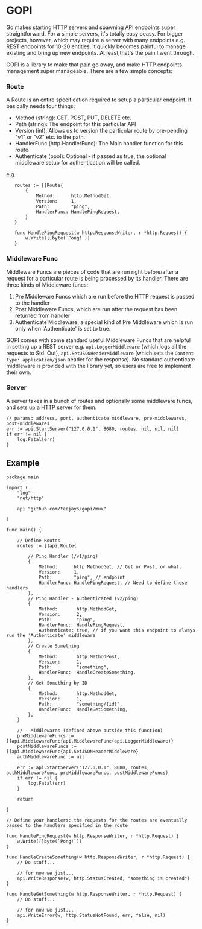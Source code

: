 # GOPI

Go makes starting HTTP servers and spawning API endpoints super straightforward. For a simple servers, it's totally easy peasy. For bigger projects, however, which may require a server with many endpoints e.g. REST endpoints for 10-20 entities, it quickly becomes painful to manage existing and bring up new endpoints. At least,that's the pain I went through.

GOPI is a library to make that pain go away, and make HTTP endpoints management super manageable. There are a few simple concepts:

### Route
A Route is an entire specification required to setup a particular endpoint. It basically needs four things:
 
 - Method (string): GET, POST, PUT, DELETE etc.
 - Path (string): The endpoint for this particular API
 - Version (int): Allows us to version the particular route by pre-pending "v1" or "v2" etc. to the path.
 - HandlerFunc (http.HandlerFunc): The Main handler function for this route
 - Authenticate (bool): Optional - if passed as true, the optional middleware setup for authentication will be called.

 e.g. 
 ```
    routes := []Route{
        {
            Method:      http.MethodGet,
            Version:     1,
            Path:        "ping",
            HandlerFunc: HandlePingRequest,
        }
    }
    
    func HandlePingRequest(w http.ResponseWriter, r *http.Request) {
	    w.Write([]byte(`Pong!`))
    }
```

### Middleware Func
Middleware Funcs are pieces of code that are run right before/after a request for a particular route is being processed by its handler. There are three kinds of Middleware funcs:
 1. Pre Middleware Funcs which are run before the HTTP request is passed to the handler
 2. Post Middleware Funcs, which are run after the request has been returned from handler
 3. Authenticate Middleware, a special kind of Pre Middleware which is run only when 'Authenticate' is set to true. 

GOPI comes with some standard useful Middleware Funcs that are helpful in setting up a REST server e.g. `api.LoggerMiddleware` (which logs all the requests to Std. Out), `api.SetJSONHeaderMiddleware` (which sets the `Content-Type: application/json` header for the response). No standard authenticate middleware is provided with the library yet, so users are free to implement their own. 

### Server
A server takes in a bunch of routes and optionally some middleware funcs, and sets up a HTTP server for them.

```
// params: address, port, authenticate middleware, pre-middlewares, post-middlewares
err := api.StartServer("127.0.0.1", 8080, routes, nil, nil, nil)
if err != nil {
    log.Fatal(err)
}
```

## Example


```
package main

import (
    "log"
	"net/http"

	api "github.com/teejays/gopi/mux"

)

func main() {

    // Define Routes
    routes := []api.Route{
        
        // Ping Handler (/v1/ping)
        {
            Method:      http.MethodGet, // Get or Post, or what..
            Version:     1,
            Path:        "ping", // endpoint
            HandlerFunc: HandlePingRequest, // Need to define these handlers
        },
        // Ping Handler - Authenticated (v2/ping)
        {
            Method:       http.MethodGet,
            Version:      2,
            Path:         "ping",
            HandlerFunc:  HandlePingRequest,
            Authenticate: true, // if you want this endpoint to always run the 'Authenticate' middleware
        },
        // Create Something
        {
            Method:       http.MethodPost,
            Version:      1,
            Path:         "something",
            HandlerFunc:  HandleCreateSomething,
        },
        // Get Something by ID
        {
            Method:       http.MethodGet,
            Version:      1,
            Path:         "something/{id}",
            HandlerFunc:  HandleGetSomething,
        },
    }

	// - Middlewares (defined above outside this function)
    preMiddlewareFuncs := []api.MiddlewareFunc{api.MiddlewareFunc(api.LoggerMiddleware)}
    postMiddlewareFuncs := []api.MiddlewareFunc{api.SetJSONHeaderMiddleware}
    authMiddlewareFunc := nil

    err := api.StartServer("127.0.0.1", 8080, routes, authMiddlewareFunc, preMiddlewareFuncs, postMiddlewareFuncs)
    if err != nil {
        log.Fatal(err)
    }

    return

}

// Define your handlers: the requests for the routes are eventually passed to the handlers specified in the route

func HandlePingRequest(w http.ResponseWriter, r *http.Request) {
	w.Write([]byte(`Pong!`))
}

func HandleCreateSomething(w http.ResponseWriter, r *http.Request) {
    // Do stuff...

    // for now we just...
	api.WriteResponse(w, http.StatusCreated, "something is created")
}

func HandleGetSomething(w http.ResponseWriter, r *http.Request) {
    // Do stuff...

    // for now we just...
	api.WriteError(w, http.StatusNotFound, err, false, nil)
}

```



